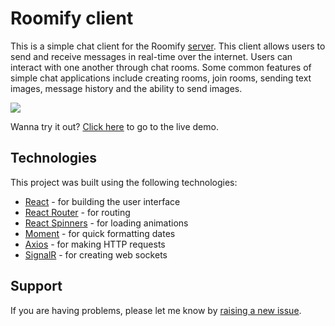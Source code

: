 # Roomify client

This is a simple chat client for the Roomify [server](https://github.com/ilyam3004/Roomify). This client allows users to send and receive messages in real-time over the internet. Users can interact with one another through chat rooms. Some common features of simple chat applications include creating rooms, join rooms, sending text images, message history and the ability to send images.

![](https://github.com/ilyam3004/Roomify/blob/main/src/Roomify.Web/src/assets/img/chat.jpg)

Wanna try it out? [Click here](https://www.rmify.com/lobby) to go to the live demo.

## Technologies

This project was built using the following technologies:
- [React](https://reactjs.org/) - for building the user interface
- [React Router](https://reactrouter.com/en/main) - for routing
- [React Spinners](https://www.davidhu.io/react-spinners/) - for loading animations
- [Moment](https://momentjs.com/) - for quick formatting dates
- [Axios](https://axios-http.com/docs/intro) - for making HTTP requests
- [SignalR](https://learn.microsoft.com/en-us/aspnet/signalr/overview/getting-started/introduction-to-signalr) - for creating web sockets

## Support

If you are having problems, please let me know by [raising a new issue](https://github.com/ilyam3004/Roomify/issues).

